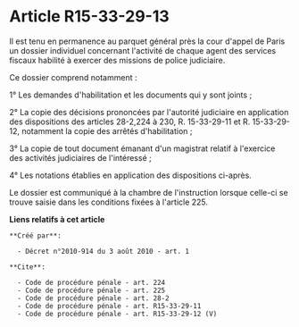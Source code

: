 # Article R15-33-29-13

Il est tenu en permanence au parquet général près la cour d'appel de Paris un dossier individuel concernant l'activité de
chaque agent des services fiscaux habilité à exercer des missions de police judiciaire. 

Ce dossier comprend notamment : 

1° Les demandes d'habilitation et les documents qui y sont joints ; 

2° La copie des décisions prononcées par l'autorité judiciaire en application des dispositions des articles 28-2,224 à 230,
R. 15-33-29-11 et R. 15-33-29-12, notamment la copie des arrêtés d'habilitation ; 

3° La copie de tout document émanant d'un magistrat relatif à l'exercice des activités judiciaires de l'intéressé ; 

4° Les notations établies en application des dispositions ci-après. 

Le dossier est communiqué à la chambre de l'instruction lorsque celle-ci se trouve saisie dans les conditions fixées à
l'article 225.

**Liens relatifs à cet article**

	**Créé par**:

	  - Décret n°2010-914 du 3 août 2010 - art. 1

	**Cite**:

	  - Code de procédure pénale - art. 224
	  - Code de procédure pénale - art. 225
	  - Code de procédure pénale - art. 28-2
	  - Code de procédure pénale - art. R15-33-29-11
	  - Code de procédure pénale - art. R15-33-29-12 (V)

